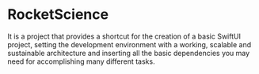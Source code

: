 # RocketScience
It is a project that provides a shortcut for the creation of a basic SwiftUI project, setting the development environment with a working, scalable and sustainable architecture and inserting all the basic dependencies you may need for accomplishing many different tasks.
